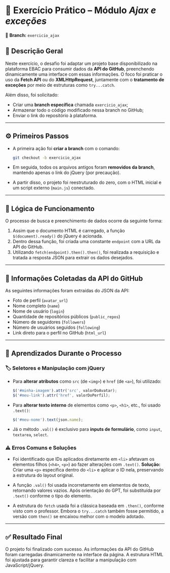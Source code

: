 # 🧪 Exercício Prático – Módulo *Ajax e exceções*

📁 **Branch:** `exercicio_ajax`

## 🧭 Descrição Geral

Neste exercício, o desafio foi adaptar um projeto base disponibilizado na plataforma EBAC para consumir dados da **API do GitHub**, preenchendo dinamicamente uma interface com essas informações. O foco foi praticar o uso da **Fetch API** ou do **XMLHttpRequest**, juntamente com o **tratamento de exceções** por meio de estruturas como `try...catch`.

Além disso, foi solicitado:

* Criar uma **branch específica** chamada `exercicio_ajax`;
* Armazenar todo o código modificado nessa branch no GitHub;
* Enviar o link do repositório à plataforma.

---

## ⚙️ Primeiros Passos

* A primeira ação foi **criar a branch** com o comando:

  ```bash
  git checkout -b exercicio_ajax
  ```

* Em seguida, todos os arquivos antigos foram **removidos da branch**, mantendo apenas o link do jQuery (por precaução).

* A partir disso, o projeto foi reestruturado do zero, com o HTML inicial e um script externo (`main.js`) conectado.

---

## 🧩 Lógica de Funcionamento

O processo de busca e preenchimento de dados ocorre da seguinte forma:

1. Assim que o documento HTML é carregado, a função `$(document).ready()` do jQuery é acionada.
2. Dentro dessa função, foi criada uma constante `endpoint` com a URL da API do GitHub.
3. Utilizando `fetch(endpoint).then().then()`, foi realizada a requisição e tratada a resposta JSON para extrair os dados desejados.

---

## 📌 Informações Coletadas da API do GitHub

As seguintes informações foram extraídas do JSON da API:

* Foto de perfil (`avatar_url`)
* Nome completo (`name`)
* Nome de usuário (`login`)
* Quantidade de repositórios públicos (`public_repos`)
* Número de seguidores (`followers`)
* Número de usuários seguidos (`following`)
* Link direto para o perfil no GitHub (`html_url`)

---

## 🧠 Aprendizados Durante o Processo

### 🏷️ Seletores e Manipulação com jQuery

* Para **alterar atributos** como `src` (de `<img>`) e `href` (de `<a>`), foi utilizado:

  ```javascript
  $('#minha-imagem').attr('src', valorDoAvatar);
  $('#meu-link').attr('href', valorDoPerfil);
  ```

* Para **alterar texto interno** de elementos como `<p>`, `<h1>`, etc., foi usado `.text()`:

  ```javascript
  $('#meu-nome').text(json.name);
  ```

* Já o método `.val()` é exclusivo para **inputs de formulário**, como `input`, `textarea`, `select`.

### ⚠️ Erros Comuns e Soluções

* Foi identificado que IDs aplicados diretamente em `<li>` afetavam os elementos filhos (`<h4>`, `<p>`) ao fazer alterações com `.text()`.
  **Solução:** Criar uma `<p>` específica dentro do `<li>` e aplicar o ID nela, preservando a estrutura do layout original.

* A função `.val()` foi usada incorretamente em elementos de texto, retornando valores vazios. Após orientação do GPT, foi substituída por `.text()` conforme o tipo do elemento.

* A estrutura do `fetch` usada foi a clássica baseada em `.then()`, conforme visto com o professor. Embora o `try...catch` também fosse permitido, a versão com `then()` se encaixou melhor com o modelo adotado.

---

## ✅ Resultado Final

O projeto foi finalizado com sucesso. As informações da API do GitHub foram carregadas dinamicamente na interface da página. A estrutura HTML foi ajustada para garantir clareza e facilitar a manipulação com JavaScript/jQuery.
